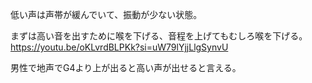 低い声は声帯が緩んでいて、振動が少ない状態。

まずは高い音を出すために喉を下げる、音程を上げてもむしろ喉を下げる。
https://youtu.be/oKLvrdBLPKk?si=uW79lYjjLlgSynvU

男性で地声でG4より上が出ると高い声が出せると言える。
